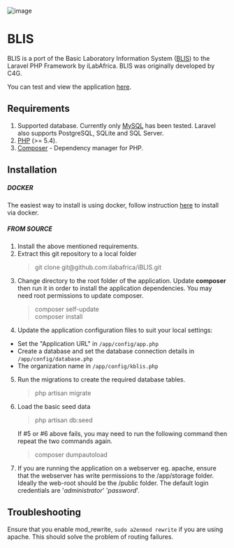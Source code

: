 ![image](https://travis-ci.org/ilabafrica/iBLIS.svg?branch=master)

BLIS
=====

BLIS is a port of the Basic Laboratory Information System (<a href="https://github.com/C4G/BLIS">BLIS</a>) to the Laravel PHP Framework by iLabAfrica.
BLIS was originally developed by C4G. 

You can test and view the application [here](http://www.blis.ilabafrica.ac.ke).

Requirements
------------
1. Supported database. Currently only <a href='http://dev.mysql.com/downloads/mysql/'>MySQL</a> has been tested. Laravel also supports PostgreSQL, SQLite and SQL Server.
2. <a href='http://php.net/'>PHP</a> (>= 5.4).
3. <a href='https://getcomposer.org/'>Composer</a> - Dependency manager for PHP.

Installation
-----------
##### DOCKER
The easiest way to install is using docker, follow instruction [here](https://github.com/ilabafrica/iblis-contrib-docker) to install via docker. 

##### FROM SOURCE

1. Install the above mentioned requirements.
2. Extract this git repository to a local folder
    <blockquote>git clone git@github.com:ilabafrica/iBLIS.git </blockquote>
3. Change directory to the root folder of the application. Update **composer** then run it in order to install the application dependencies. You may need root permissions to update composer.
    <blockquote>
      composer self-update<br />
      composer install
    </blockquote>
4. Update the application configuration files to suit your local settings:
  - Set the "Application URL" in `/app/config/app.php`
  - Create a database and set the database connection details in `/app/config/database.php`
  - The organization name in `/app/config/kblis.php`

5. Run the migrations to create the required database tables.
    <blockquote>php artisan migrate</blockquote>
6. Load the basic seed data
    <blockquote> php artisan db:seed </blockquote>
   If #5 or #6 above fails, you may need to run the following command then repeat the two commands again.
    <blockquote> composer dumpautoload </blockquote>
7. If you are running the application on a webserver eg. apache, ensure that the webserver has write permissions to the /app/storage folder.
   Ideally the web-root should be the /public folder.
   The default login credentials are '*administrator*' '*password*'.

Troubleshooting
----------------
Ensure that you enable mod_rewrite, `sudo a2enmod rewrite` if you are using apache. This should solve the problem of routing failures.

